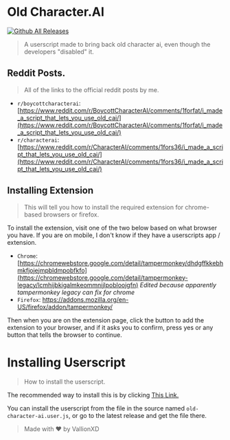 # Old Character.AI

[![Github All Releases](https://img.shields.io/github/downloads/VallionXD/Old-Character-AI/total.svg)]()


> A userscript made to bring back old character ai, even though the developers "disabled" it.

## Reddit Posts.
> All of the links to the official reddit posts by me.

- `r/boycottcharacterai`: [https://www.reddit.com/r/BoycottCharacterAI/comments/1forfat/i_made_a_script_that_lets_you_use_old_cai/](https://www.reddit.com/r/BoycottCharacterAI/comments/1forfat/i_made_a_script_that_lets_you_use_old_cai/)
- `r/characterai`: [https://www.reddit.com/r/CharacterAI/comments/1fors36/i_made_a_script_that_lets_you_use_old_cai/](https://www.reddit.com/r/CharacterAI/comments/1fors36/i_made_a_script_that_lets_you_use_old_cai/)

## Installing Extension
> This will tell you how to install the required extension for chrome-based browsers or firefox.

To install the extension, visit one of the two below based on what browser you have. If you are on mobile, I don't know if they have a userscripts app / extension.

- `Chrome`: [https://chromewebstore.google.com/detail/tampermonkey/dhdgffkkebhmkfjojejmpbldmpobfkfo](https://chromewebstore.google.com/detail/tampermonkey-legacy/lcmhijbkigalmkeommnijlpobloojgfn) *Edited because apparently tampermonkey legacy can fix for chrome*
- `Firefox`: https://addons.mozilla.org/en-US/firefox/addon/tampermonkey/

Then when you are on the extension page, click the button to add the extension to your browser, and if it asks you to confirm, press yes or any button that tells the browser to continue.

# Installing Userscript
> How to install the userscript.

The recommended way to install this is by clicking [This Link.](https://github.com/VallionXD/Old-Character-AI/releases/latest/download/old-character-ai.user.js)

You can install the userscript from the file in the source named `old-character-ai.user.js`, or go to the latest release and get the file there.

> Made with ❤️ by VallionXD

